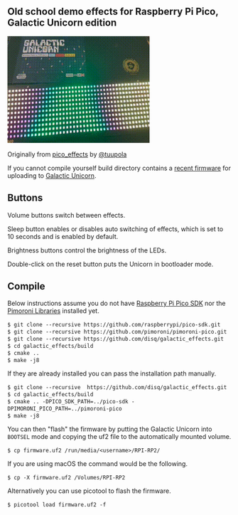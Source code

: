 ## Old school demo effects for Raspberry Pi Pico, Galactic Unicorn edition

![demo](./doc/demo1.gif)

Originally from [pico_effects](https://github.com/tuupola/pico_effects) by [@tuupola](https://github.com/tuupola)

If you cannot compile yourself build directory contains a [recent firmware](https://github.com/disq/galactic_effects/raw/master/build/firmware.uf2) for uploading to [Galactic Unicorn](https://shop.pimoroni.com/products/galactic-unicorn).

## Buttons

Volume buttons switch between effects.

Sleep button enables or disables auto switching of effects, which is set to 10 seconds and is enabled by default.

Brightness buttons control the brightness of the LEDs.

Double-click on the reset button puts the Unicorn in bootloader mode.

## Compile

Below instructions assume you do not have [Raspberry Pi Pico SDK](https://github.com/raspberrypi/pico-sdk) nor the [Pimoroni Libraries](https://github.com/pimoroni/pimoroni-pico) installed yet.

```
$ git clone --recursive https://github.com/raspberrypi/pico-sdk.git
$ git clone --recursive https://github.com/pimoroni/pimoroni-pico.git
$ git clone --recursive https://github.com/disq/galactic_effects.git
$ cd galactic_effects/build
$ cmake ..
$ make -j8
```

If they are already installed you can pass the installation path manually.

```
$ git clone --recursive  https://github.com/disq/galactic_effects.git
$ cd galactic_effects/build
$ cmake .. -DPICO_SDK_PATH=../pico-sdk -DPIMORONI_PICO_PATH=../pimoroni-pico
$ make -j8
```

You can then "flash" the firmware by putting the Galactic Unicorn into `BOOTSEL` mode and copying the uf2 file to the automatically mounted volume.

```
$ cp firmware.uf2 /run/media/<username>/RPI-RP2/
```

If you are using macOS the command would be the following.

```
$ cp -X firmware.uf2 /Volumes/RPI-RP2
```

Alternatively you can use picotool to flash the firmware.

```
$ picotool load firmware.uf2 -f
```
